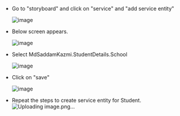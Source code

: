 * Go to "storyboard" and click on "service" and "add service entity"

  ![image](https://github.com/MdSaddamKazmi/CAPwithVisualTools/assets/54942497/de2b6824-90b7-4644-8c0a-9f6e5c65ff68)
* Below screen appears.
  
  ![image](https://github.com/MdSaddamKazmi/CAPwithVisualTools/assets/54942497/c8f2c791-5fa0-4721-ace0-54e3cd52391d)
* Select MdSaddamKazmi.StudentDetails.School

  ![image](https://github.com/MdSaddamKazmi/CAPwithVisualTools/assets/54942497/565ba6e4-6d8b-4d6d-8a91-ae34e2f17a65)
* Click on "save"
  
  ![image](https://github.com/MdSaddamKazmi/CAPwithVisualTools/assets/54942497/81751290-1378-4360-b086-11319bd0adf9)
* Repeat the steps to create service entity for Student.
  ![Uploading image.png…]()





